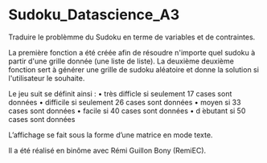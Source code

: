 # Sudoku_Datascience_A3

Traduire le problèmme du Sudoku en terme de variables et de contraintes. 

La première fonction a été créée afin de résoudre n'importe quel sudoku à partir d'une grille donnée (une liste de liste).
La deuxième deuxième fonction sert à générer une grille de sudoku aléatoire et donne la solution si l'utilisateur le souhaite.

Le jeu suit se définit ainsi :
• très difficle si seulement 17 cases sont données 
• difficile si seulement 26 cases sont données
• moyen si 33 cases sont données
• facile si 40 cases sont données
• d ́ebutant si 50 cases sont données

L’affichage se fait sous la forme d’une matrice en mode texte.

Il a été réalisé en binôme avec Rémi Guillon Bony (RemiEC).

